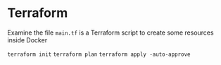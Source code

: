# Terraform

Examine the file `main.tf` is a Terraform script to create some resources inside Docker

`terraform init`
`terraform plan`
`terraform apply -auto-approve`
